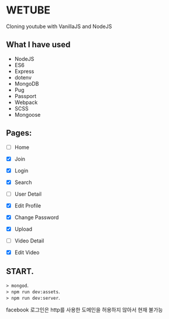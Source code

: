 # WETUBE

Cloning youtube with VanillaJS and NodeJS

## What I have used
- NodeJS 
- ES6
- Express
- dotenv
- MongoDB
- Pug
- Passport
- Webpack
- SCSS
- Mongoose


## Pages:

- [ ] Home
- [x] Join
- [x] Login
- [x] Search
- [ ] User Detail
- [x] Edit Profile
- [x] Change Password
- [x] Upload
- [ ] Video Detail
- [x] Edit Video


## START.  
```> mongod```.  
```> npm run dev:assets```.  
```> npm run dev:server```.  

facebook 로그인은 http를 사용한 도메인을 허용하지 않아서 현재 불가능
